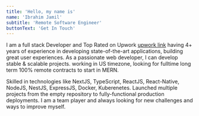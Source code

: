 ```yaml
---
title: 'Hello, my name is'
name: 'Ibrahim Jamil'
subtitle: 'Remote Software Engineer'
buttonText: 'Get In Touch'
---
```


I am a full stack Developer and Top Rated on Upwork [upwork link]([https://ucp.edu.pk/](https://www.upwork.com/freelancers/~0189ce7b93bd1c0018)) having 4+ years of experience in developing state-of-the-art applications, building great user experiences. As a passionate web developer, I can develop stable & scalable projects. working in US timezone, looking for fulltime long term 100% remote contracts to start in MERN.

Skilled in technologies like NextJS, TypeScript, ReactJS, React-Native, NodeJS, NestJS, ExpressJS, Docker, Kuberenetes. Launched multiple projects from the empty repository to fully-functional production deployments. I am a team player and always looking for new challenges and ways to improve myself.
